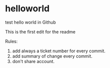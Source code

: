 # helloworld
test hello world in Github

This is the first edit for the readme

Rules:
1. add always a ticket number for every commit.
2. add summary of change every commit.
3. don't share account.
